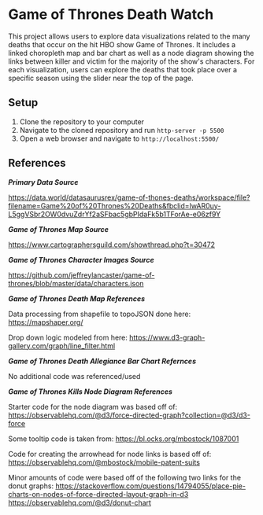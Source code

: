 # Game of Thrones Death Watch

This project allows users to explore data visualizations related to the many deaths that occur on the hit HBO show Game of
Thrones. It includes a linked choropleth map and bar chart as well as a node diagram showing the links between killer and
victim for the majority of the show's characters. For each visualization, users can explore the deaths that took place over a specific season using the slider near the top of the page.

## Setup

1. Clone the repository to your computer
2. Navigate to the cloned repository and run `http-server -p 5500`
3. Open a web browser and navigate to `http://localhost:5500/`

## References

**_Primary Data Source_**

https://data.world/datasaurusrex/game-of-thones-deaths/workspace/file?filename=Game%20of%20Thrones%20Deaths&fbclid=IwAR0uy-L5ggVSbr2OW0dvuZdrYf2aSFbac5gbPIdaFk5b1TForAe-e06zf9Y

**_Game of Thrones Map Source_**

https://www.cartographersguild.com/showthread.php?t=30472

**_Game of Thrones Character Images Source_**

https://github.com/jeffreylancaster/game-of-thrones/blob/master/data/characters.json

**_Game of Thrones Death Map References_**

Data processing from shapefile to topoJSON done here: https://mapshaper.org/

Drop down logic modeled from here: https://www.d3-graph-gallery.com/graph/line_filter.html

**_Game of Thrones Death Allegiance Bar Chart Refernces_**

No additional code was referenced/used

**_Game of Thrones Kills Node Diagram References_**

Starter code for the node diagram was based off of: https://observablehq.com/@d3/force-directed-graph?collection=@d3/d3-force

Some tooltip code is taken from: https://bl.ocks.org/mbostock/1087001

Code for creating the arrowhead for node links is based off of: https://observablehq.com/@mbostock/mobile-patent-suits

Minor amounts of code were based off of the following two links for the donut graphs:
https://stackoverflow.com/questions/14794055/place-pie-charts-on-nodes-of-force-directed-layout-graph-in-d3
https://observablehq.com/@d3/donut-chart
